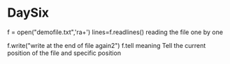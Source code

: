 # DaySix
f = open("demofile.txt",'ra+')
lines=f.readlines() reading the file one by one

f.write("write at the end of file again2")
f.tell meaning Tell the current position of the file 
and specific position
